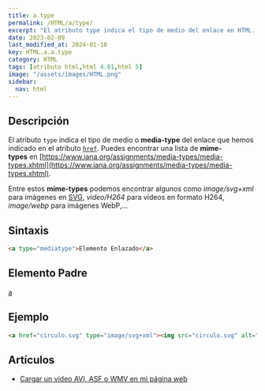 ```yaml
---
title: a.type
permalink: /HTML/a/type/
excerpt: "El atributo type indica el tipo de medio del enlace en HTML. Incluye mime-types como imágenes SVG, vídeos H264 y más."
date: 2023-02-09
last_modified_at: 2024-01-10
key: HTML.a.a.type
category: HTML
tags: [atributo html,html 4.01,html 5]
image: "/assets/images/HTML.png"
sidebar:
  nav: html
---
```


## Descripción


El atributo `type` indica el tipo de medio o **media-type** del enlace que hemos indicado en el atributo [`href`](https://www.w3api.com/HTML/a/href). Puedes encontrar una lista de **mime-types** en [https://www.iana.org/assignments/media-types/media-types.xhtml](https://www.iana.org/assignments/media-types/media-types.xhtml).


Entre estos **mime-types** podemos encontrar algunos como _image/svg+xml_ para imágenes en [SVG](http://www.manualweb.net/svg), _video/H264_ para vídeos en formato H264, _image/webp_ para imágenes WebP,…


## Sintaxis


```html
<a type="mediatype">Elemento Enlazado</a>
```


## Elemento Padre


[a](https://www.w3api.com/HTML/a/)


## Ejemplo


```html
<a href="circulo.svg" type="image/svg+xml"><img src="circulo.svg" alt="Un círculo"/></a>
```


## Artículos

- [Cargar un vídeo AVI, ASF o WMV en mi página web](http://lineadecodigo.com/html/cargar-un-video-avi-asf-o-wmv-en-mi-pagina-web/)
